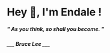 <h1 title="head"> Hey 👋, I'm Endale !</h1>

**<h5><i>" As you think, so shall you become. "</i></h5>**

*<b>___ Bruce Lee ___</b>*
